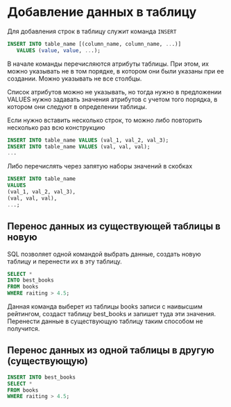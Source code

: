 # Добавление данных в таблицу

Для добавления строк в таблицу служит команда `INSERT`

```sql
INSERT INTO table_name [(column_name, column_name, ...)]
   VALUES (value, value, ...);
```

В начале команды перечисляются атрибуты таблицы. При этом, их можно указывать не в том порядке, в котором они были указаны при ее создании. Можно указывать не все столбцы.

Список атрибутов можно не указывать, но тогда нужно в предложении VALUES нужно задавать значения атрибутов с учетом того порядка, в котором они следуют в определении таблицы.

Если нужно вставить несколько строк, то можно либо повторить несколько раз всю конструкцию

```sql
INSERT INTO table_name VALUES (val_1, val_2, val_3);
INSERT INTO table_name VALUES (val, val, val);
...
```

Либо перечислять через запятую наборы значений в скобках

```sql
INSERT INTO table_name
VALUES
(val_1, val_2, val_3),
(val, val, val),
...;
```

## Перенос данных из существующей таблицы в новую

SQL позволяет одной командой выбрать данные, создать новую таблицу и перенести их в эту таблицу.

```sql
SELECT *
INTO best_books
FROM books
WHERE raiting > 4.5;
```

Данная команда выберет из таблицы books записи с наивысшим рейтингом, создаст таблицу best_books и запишет туда эти значения. Перенести данные в существующую таблицу таким способом не получится.

## Перенос данных из одной таблицы в другую (существующую)

```sql
INSERT INTO best_books
SELECT *
FROM books
WHERE raiting > 4.5;
```
